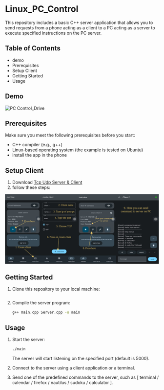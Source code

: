 # Linux_PC_Control
This repository includes a basic C++ server application that allows you to send requests from a phone acting as a client to a PC acting as a server to execute specified instructions on the PC server.

## Table of Contents
- demo
- Prerequisites
- Setup Client
- Getting Started
- Usage




## Demo

![PC Control_Drive](demo/demo.gif)




## Prerequisites

Make sure you meet the following prerequisites before you start:

- C++ compiler (e.g., g++)
- Linux-based operating system (the example is tested on Ubuntu)
- install the app in the phone

## Setup Client

1. Download [Tcp Udp Server & Client](https://play.google.com/store/apps/details?id=tcpudpserverclient.steffenrvs.tcpudpserverclient&pcampaignid=web_share)
2. follow these steps:

![client](demo/app_overview.jpg)

## Getting Started

1. Clone this repository to your local machine:

   ```bash
   
   ```

2. Compile the server program:

      ```bash
      g++ main.cpp Server.cpp -o main
      ```


## Usage
1. Start the server:

   ```bash
   ./main
   ```

   The server will start listening on the specified port (default is 5000).

2. Connect to the server using a client application or a terminal.

3. Send one of the predefined commands to the server, such as [ terminal / calendar / firefox / nautilus / sudoku / calculator ].
   





